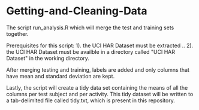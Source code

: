 Getting-and-Cleaning-Data
=========================

The script run_analysis.R which will merge the test and training sets together. 

Prerequisites for this script:
1). the UCI HAR Dataset must be extracted ..
2). the UCI HAR Dataset must be availble in a directory called "UCI HAR Dataset" in the working directory.

After merging testing and training, labels are added and only columns that have mean and standard deviation are kept.

Lastly, the script will create a tidy data set containing the means of all the columns per test subject and per activity. This tidy dataset will be written to a tab-delimited file called tidy.txt, which is present in this repository.
